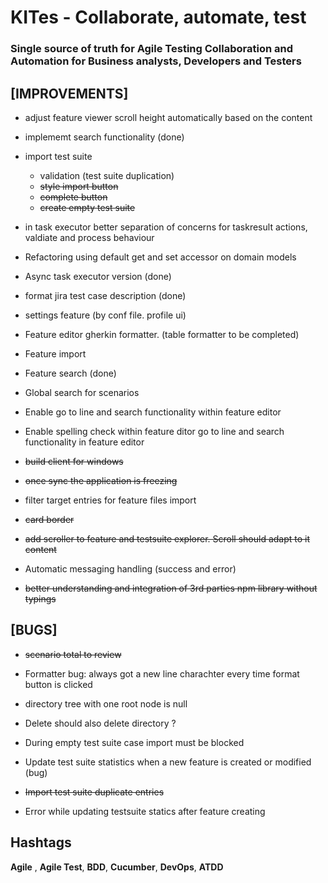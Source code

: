 # KITes - Collaborate, automate, test

### Single source of truth for Agile Testing Collaboration and Automation for Business analysts, Developers and Testers

## [IMPROVEMENTS]
* adjust feature viewer scroll height automatically based on the content
* implememt search functionality (done)
* import test suite 
    - validation (test suite duplication)
    - ~~style import button~~
    - ~~complete button~~
    - ~~create empty test suite~~
* in task executor better separation of concerns for taskresult actions, valdiate and process behaviour

 * Refactoring using default get and set accessor on domain models
 * Async task executor version (done)
  * format jira test case description (done)
  * settings feature (by conf file. profile ui)
  * Feature editor gherkin formatter. (table formatter to be completed)
  * Feature import
  * Feature search (done)
  * Global search for scenarios
  * Enable go to line and search functionality within feature editor
  * Enable spelling check within feature ditor go to line and search functionality in feature editor
  * ~~build client for windows~~
  * ~~once sync the application is freezing~~
  * filter target entries for feature files import
  * ~~card border~~
  * ~~add scroller to feature and testsuite explorer. Scroll should adapt to it content~~
  * Automatic messaging handling (success and error)
  * ~~better understanding and integration of 3rd parties npm library  without typings~~
 

## [BUGS]
  
 
 
  * ~~scenario total to review~~
 
  
  * Formatter bug: always got a new line charachter every time format button is clicked
  
  * directory tree with one root node is null
  * Delete should also delete directory ?
  * During empty test suite case import must be blocked
  * Update test suite statistics when a new feature is created or modified (bug)
  * ~~Import test suite duplicate entries~~
  * Error while updating testsuite statics after feature creating




## Hashtags
**Agile** , **Agile Test**, **BDD**, **Cucumber**, **DevOps**, **ATDD**

